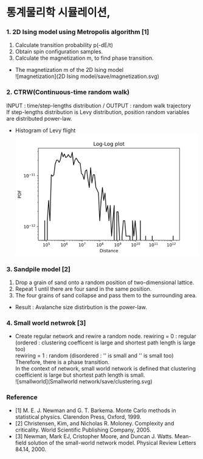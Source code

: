 # 통계물리학 시뮬레이션,

### 1. 2D Ising model using Metropolis algorithm [1]  
1. Calculate transition probability p(-dE/t)  
2. Obtain spin configuration samples.  
3. Calculate the magnetization m, to find phase transition.  
- The magnetization m of the 2D Ising model  
![magnetization](2D Ising model/save/magnetization.svg)

  
### 2. CTRW(Continuous-time random walk)  
INPUT : time/step-lengths distribution / OUTPUT : random walk trajectory  
If step-lengths distribution is Levy distribution, position random variables are distributed power-law.  
- Histogram of Levy flight  
![Levyflight](CTRW/save/Levy.svg)


### 3. Sandpile model [2]
1. Drop a grain of sand onto a random position of two-dimensional lattice.
2. Repeat 1 until there are four sand in the same position.
3. The four grains of sand collapse and pass them to the surrounding area. 
- Result : Avalanche size distirbution is the power-law.  
  
### 4. Small world netwrok [3]  
- Create regular network and rewire a random node.
  rewiring = 0  : regular (ordered : clustering coefficent is large and shortest path length is large too)  
  rewiring = 1  : random (disordered : '' is small and '' is small too)  
  Therefore, there is a phase transition.  
  In the context of network, small world network is defined that clustering coefficient is large but shortest path length is small.  
![smallworld](Smallworld network/save/clustering.svg)

### Reference
- [1] M.  E.  J.  Newman  and  G.  T.  Barkema. Monte Carlo methods in statistical physics. Clarendon Press, Oxford, 1999.
- [2] Christensen, Kim, and Nicholas R. Moloney. Complexity and criticality. World Scientific Publishing Company, 2005.
- [3] Newman, Mark EJ, Cristopher Moore, and Duncan J. Watts. Mean-field solution of the small-world network model. Physical Review Letters 84.14, 2000.
